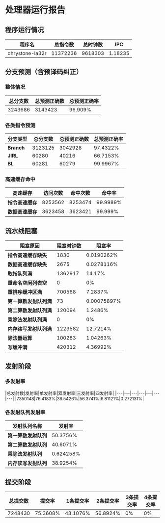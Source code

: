 # 处理器运行报告
## 程序运行情况
|程序名|总指令数|总时钟数|IPC|
|---|---|---|---|
|dhrystone-la32r|11372236|9618303|1.18235|

## 分支预测（含预译码纠正）
### 整体情况
|总分支数|总预测正确数|总预测正确率|
|---|---|---|
|3243686|3143423|96.909%|

### 各类指令预测
|分支类型|总分支数|总预测正确数|总预测正确率|
|---|---|---|---|
|**Branch**| 3123125 | 3042928 | 97.4322%|
|**JIRL**| 60280 | 40216 | 66.7153%|
|**BL**| 60281 | 60279 | 99.9967%|

### 高速缓存命中
|高速缓存|访问次数|命中次数|命中率|
|---|---|---|---|
|**指令高速缓存**| 8253562 | 8253474 | 99.9989%|
|**数据高速缓存**| 3623458 | 3623421 | 99.999%|
## 流水线阻塞
|阻塞原因|阻塞时钟数|阻塞率|
|---|---|---|
|**指令高速缓存缺失**| 1830 | 0.0190262%|
|**数据高速缓存缺失**| 2675 | 0.0278116%|
|**取指队列满**| 1362917 | 14.17%|
|**重命名空闲列表空**|0 | 0%|
|**重排序缓冲区满**|700568 | 7.2837%|
|**第一算数发射队列满**|73 | 0.00075897%|
|**第二算数发射队列满**|120094 | 1.2486%|
|**乘除法发射队列满**|0 | 0%|
|**内存读写发射队列满**|1223582 | 12.7214%|
|**除法器运算**|100283 | 1.04263%|
|**写缓冲满**|420312 | 4.36992%|

## 发射阶段
### 多发射率
|总发射数|发射率|单发射率|双发射率|三发射率|四发射率|
|---|---|---|---|---|---|---|
|7350148|76.4183%|36.5426%|56.3741%|6.81121%|0.272131%|

### 各发射队列发射率
|发射队列名称|发射率|
|---|---|
|**第一算数发射队列**|50.3756%|
|**第二算数发射队列**|40.6071%|
|**乘除法发射队列**|0.624258%|
|**内存读写发射队列**|38.9254%|

## 提交阶段
|总提交数|提交率|1条提交率|2条提交率|3条提交率|4条提交率|
|---|---|---|---|---|---|
|7248430|75.3608%|43.1076%|56.8924%|0%|0%|
